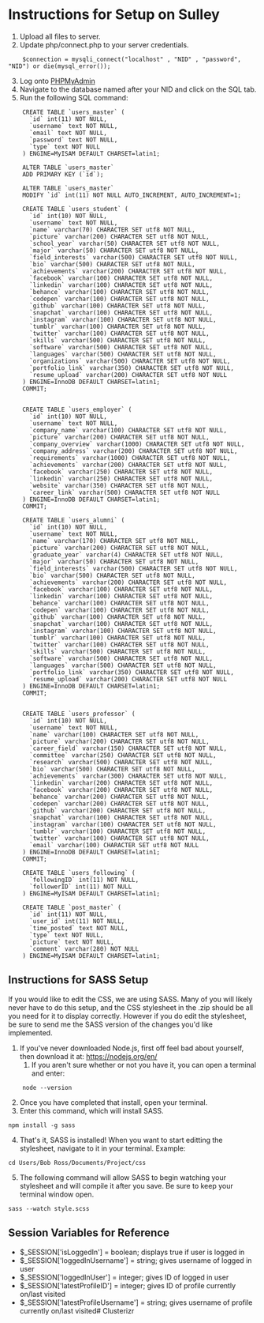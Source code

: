 # Instructions for Setup on Sulley

1. Upload all files to server.
2. Update php/connect.php to your server credentials. 
```
	$connection = mysqli_connect("localhost" , "NID" , "password", "NID") or die(mysql_error());
```
3. Log onto [PHPMyAdmin](https://cah.ucf.edu/admin)
4. Navigate to the database named after your NID and click on the SQL tab.
5. Run the following SQL command:
```
	CREATE TABLE `users_master` (
	  `id` int(11) NOT NULL,
	  `username` text NOT NULL,
	  `email` text NOT NULL,
	  `password` text NOT NULL,
	  `type` text NOT NULL
	) ENGINE=MyISAM DEFAULT CHARSET=latin1;

	ALTER TABLE `users_master`
	ADD PRIMARY KEY (`id`);

	ALTER TABLE `users_master`
	MODIFY `id` int(11) NOT NULL AUTO_INCREMENT, AUTO_INCREMENT=1;

	CREATE TABLE `users_student` (
	  `id` int(10) NOT NULL,
	  `username` text NOT NULL,
	  `name` varchar(70) CHARACTER SET utf8 NOT NULL,
	  `picture` varchar(200) CHARACTER SET utf8 NOT NULL,
	  `school_year` varchar(50) CHARACTER SET utf8 NOT NULL,
	  `major` varchar(50) CHARACTER SET utf8 NOT NULL,
	  `field_interests` varchar(500) CHARACTER SET utf8 NOT NULL,
	  `bio` varchar(500) CHARACTER SET utf8 NOT NULL,
	  `achievements` varchar(200) CHARACTER SET utf8 NOT NULL,
	  `facebook` varchar(100) CHARACTER SET utf8 NOT NULL,
	  `linkedin` varchar(100) CHARACTER SET utf8 NOT NULL,
	  `behance` varchar(100) CHARACTER SET utf8 NOT NULL,
	  `codepen` varchar(100) CHARACTER SET utf8 NOT NULL,
	  `github` varchar(100) CHARACTER SET utf8 NOT NULL,
	  `snapchat` varchar(100) CHARACTER SET utf8 NOT NULL,
	  `instagram` varchar(100) CHARACTER SET utf8 NOT NULL,
	  `tumblr` varchar(100) CHARACTER SET utf8 NOT NULL,
	  `twitter` varchar(100) CHARACTER SET utf8 NOT NULL, 
	  `skills` varchar(500) CHARACTER SET utf8 NOT NULL,
	  `software` varchar(500) CHARACTER SET utf8 NOT NULL,
	  `languages` varchar(500) CHARACTER SET utf8 NOT NULL,
	  `organizations` varchar(500) CHARACTER SET utf8 NOT NULL,
	  `portfolio_link` varchar(350) CHARACTER SET utf8 NOT NULL,
	  `resume_upload` varchar(200) CHARACTER SET utf8 NOT NULL
	) ENGINE=InnoDB DEFAULT CHARSET=latin1;
	COMMIT;


	CREATE TABLE `users_employer` (
	  `id` int(10) NOT NULL,
	  `username` text NOT NULL,
	  `company_name` varchar(100) CHARACTER SET utf8 NOT NULL,
	  `picture` varchar(200) CHARACTER SET utf8 NOT NULL,
	  `company_overview` varchar(1000) CHARACTER SET utf8 NOT NULL,
	  `company_address` varchar(200) CHARACTER SET utf8 NOT NULL,
	  `requirements` varchar(1000) CHARACTER SET utf8 NOT NULL,
	  `achievements` varchar(200) CHARACTER SET utf8 NOT NULL,
	  `facebook` varchar(250) CHARACTER SET utf8 NOT NULL,
	  `linkedin` varchar(250) CHARACTER SET utf8 NOT NULL,
	  `website` varchar(350) CHARACTER SET utf8 NOT NULL,
	  `career_link` varchar(500) CHARACTER SET utf8 NOT NULL
	) ENGINE=InnoDB DEFAULT CHARSET=latin1;
	COMMIT;

	CREATE TABLE `users_alumni` (
	  `id` int(10) NOT NULL,
	  `username` text NOT NULL,
	  `name` varchar(170) CHARACTER SET utf8 NOT NULL,
	  `picture` varchar(200) CHARACTER SET utf8 NOT NULL,
	  `graduate_year` varchar(4) CHARACTER SET utf8 NOT NULL,
	  `major` varchar(50) CHARACTER SET utf8 NOT NULL,
	  `field_interests` varchar(500) CHARACTER SET utf8 NOT NULL,
	  `bio` varchar(500) CHARACTER SET utf8 NOT NULL,
	  `achievements` varchar(200) CHARACTER SET utf8 NOT NULL,
	  `facebook` varchar(100) CHARACTER SET utf8 NOT NULL,
	  `linkedin` varchar(100) CHARACTER SET utf8 NOT NULL,
	  `behance` varchar(100) CHARACTER SET utf8 NOT NULL,
	  `codepen` varchar(100) CHARACTER SET utf8 NOT NULL,
	  `github` varchar(100) CHARACTER SET utf8 NOT NULL,
	  `snapchat` varchar(100) CHARACTER SET utf8 NOT NULL,
	  `instagram` varchar(100) CHARACTER SET utf8 NOT NULL,
	  `tumblr` varchar(100) CHARACTER SET utf8 NOT NULL,
	  `twitter` varchar(100) CHARACTER SET utf8 NOT NULL, 
	  `skills` varchar(500) CHARACTER SET utf8 NOT NULL,
	  `software` varchar(500) CHARACTER SET utf8 NOT NULL,
	  `languages` varchar(500) CHARACTER SET utf8 NOT NULL,
	  `portfolio_link` varchar(350) CHARACTER SET utf8 NOT NULL,
	  `resume_upload` varchar(200) CHARACTER SET utf8 NOT NULL
	) ENGINE=InnoDB DEFAULT CHARSET=latin1;
	COMMIT;


	CREATE TABLE `users_professor` (
	  `id` int(10) NOT NULL,
	  `username` text NOT NULL,
	  `name` varchar(100) CHARACTER SET utf8 NOT NULL,
	  `picture` varchar(200) CHARACTER SET utf8 NOT NULL,
	  `career_field` varchar(150) CHARACTER SET utf8 NOT NULL,
	  `committee` varchar(250) CHARACTER SET utf8 NOT NULL,
	  `research` varchar(500) CHARACTER SET utf8 NOT NULL,
	  `bio` varchar(500) CHARACTER SET utf8 NOT NULL,
	  `achievements` varchar(300) CHARACTER SET utf8 NOT NULL,
	  `linkedin` varchar(200) CHARACTER SET utf8 NOT NULL,
	  `facebook` varchar(200) CHARACTER SET utf8 NOT NULL,
	  `behance` varchar(200) CHARACTER SET utf8 NOT NULL,
	  `codepen` varchar(200) CHARACTER SET utf8 NOT NULL,
	  `github` varchar(200) CHARACTER SET utf8 NOT NULL,
	  `snapchat` varchar(100) CHARACTER SET utf8 NOT NULL,
	  `instagram` varchar(100) CHARACTER SET utf8 NOT NULL,
	  `tumblr` varchar(100) CHARACTER SET utf8 NOT NULL,
	  `twitter` varchar(100) CHARACTER SET utf8 NOT NULL, 
	  `email` varchar(100) CHARACTER SET utf8 NOT NULL
	) ENGINE=InnoDB DEFAULT CHARSET=latin1;
	COMMIT;

	CREATE TABLE `users_following` (
	  `followingID` int(11) NOT NULL,
	  `followerID` int(11) NOT NULL
	) ENGINE=MyISAM DEFAULT CHARSET=latin1;

	CREATE TABLE `post_master` (
	  `id` int(11) NOT NULL,
	  `user_id` int(11) NOT NULL,
	  `time_posted` text NOT NULL,
	  `type` text NOT NULL,
	  `picture` text NOT NULL,
	  `comment` varchar(280) NOT NULL
	) ENGINE=MyISAM DEFAULT CHARSET=latin1;
```


## Instructions for SASS Setup
If you would like to edit the CSS, we are using SASS. Many of you will likely never have to do this setup, and the CSS stylesheet in the .zip should be all you need for it to display correctly. However if you do edit the stylesheet, be sure to send me the SASS version of the changes you'd like implemented.

1. If you've never downloaded Node.js, first off feel bad about yourself, then download it at: https://nodejs.org/en/
	1. If you aren't sure whether or not you have it, you can open a terminal and enter:
```
	node --version
```
2. Once you have completed that install, open your terminal.
3. Enter this command, which will install SASS.
```
npm install -g sass
```
4. That's it, SASS is installed! When you want to start editting the stylesheet, navigate to it in your terminal. Example:
```
cd Users/Bob Ross/Documents/Project/css
```
5. The following command will allow SASS to begin watching your stylesheet and will compile it after you save. Be sure to keep your terminal window open.
```
sass --watch style.scss
```

## Session Variables for Reference
* $_SESSION['isLoggedIn'] = boolean; displays true if user is logged in
* $_SESSION['loggedInUsername'] = string; gives username of logged in user
* $_SESSION['loggedInUser'] = integer; gives ID of logged in user
* $_SESSION['latestProfileID'] = integer; gives ID of profile currently on/last visited
* $_SESSION['latestProfileUsername'] = string; gives username of profile currently on/last visited# Clusterizr
